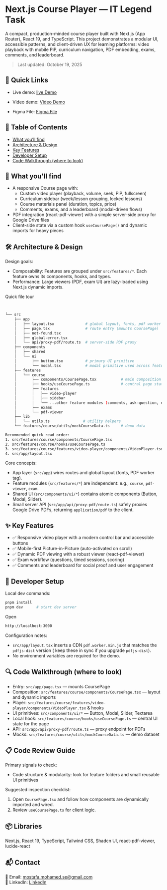 <!--
	IT Legend Job Task: Next.js Course Player
	Author: Mostafa Mohamed
	Last updated: October 19, 2025
-->

# Next.js Course Player — IT Legend Task

A compact, production-minded course player built with Next.js (App Router), React 19, and TypeScript. This project demonstrates a modular UI, accessible patterns, and client-driven UX for learning platforms: video playback with mobile PiP, curriculum navigation, PDF embedding, exams, comments, and leaderboard.

> Last updated: October 19, 2025

## 🔗 Quick Links

- Live demo: [live Demo](https://course-player-eight.vercel.app/)
- Video demo: [Video Demo](https://drive.google.com/file/d/17_FPdbNnojI_vrmvY8_Mu78Fgjc79E1W/view?usp=sharing)

- Figma File: [Figma File ](https://www.figma.com/design/M6RfSjHqm6glEN1BQR1WFl/ITLegend-Course-Player-Page-Test?node-id=0-1&p=f&t=nPMUCoS28qCk6rwY-0)

## 📑 Table of Contents

- [What you’ll find](#what-youll-find)
- [Architecture & Design](#architecture--design)
- [Key Features](#key-features)
- [Developer Setup](#developer-setup)
- [Code Walkthrough (where to look)](#code-walkthrough-where-to-look)

## 🎯 What you'll find

- A responsive Course page with:
  - Custom video player (playback, volume, seek, PiP, fullscreen)
  - Curriculum sidebar (week/lesson grouping, locked lessons)
  - Course materials panel (duration, topics, price)
  - Comments, exams, and a leaderboard (modal-driven flows)
- PDF integration (react-pdf-viewer) with a simple server-side proxy for Google Drive files
- Client-side state via a custom hook `useCoursePage()` and dynamic imports for heavy pieces

## 🛠️ Architecture & Design

Design goals:

- Composability: Features are grouped under `src/features/*`. Each feature owns its components, hooks, and types.
- Performance: Large viewers (PDF, exam UI) are lazy-loaded using Next.js dynamic imports.

Quick file tour

```bash


└── src
    ├── app
    │   ├── layout.tsx              # global layout, fonts, pdf worker
    │   ├── page.tsx                # route entry (mounts CoursePage)
    │   ├── not-found.tsx
    │   ├── global-error.tsx
    │   └── api/proxy-pdf/route.ts  # server-side PDF proxy
    ├── components
    │   ├── shared
    │   └── ui
    │       ├── button.tsx          # primary UI primitive
    │       └── modal.tsx           # modal primitive used across features
    ├── features
    │   └── course
    │       ├── components/CoursePage.tsx           # main composition
    │       ├── hooks/useCoursePage.ts              # central page state & interactions
    │       ├── features
    │       │   ├── video-player
    │       │   ├── sidebar
    │       │   └── ...other feature modules (comments, ask-question, etc.)
    │       ├── exams
    │       └── pdf-viewer
    ├── lib
    │   └── utils.ts               # utility helpers
    └── features/course/utils/mockCourseData.ts     # demo data

Recommended quick read order:
1. src/features/course/components/CoursePage.tsx
2. src/features/course/hooks/useCoursePage.ts
3. src/features/course/features/video-player/components/VideoPlayer.tsx
4. src/app/layout.tsx
```

Core concepts:

- App layer (`src/app`) wires routes and global layout (fonts, PDF worker tag).
- Feature modules (`src/features/*`) are independent: e.g., `course`, `pdf-viewer`, `exam`.
- Shared UI (`src/components/ui/*`) contains atomic components (Button, Modal, Slider).
- Small server API (`src/app/api/proxy-pdf/route.ts`) safely proxies Google Drive PDFs, returning `application/pdf` to the client.

## ✨ Key Features

- ✅ Responsive video player with a modern control bar and accessible buttons
- ✅ Mobile-first Picture-in-Picture (auto-activated on scroll)
- ✅ Dynamic PDF viewing with a robust viewer (react-pdf-viewer)
- ✅ Exam workflow (questions, timed sessions, scoring)
- ✅ Comments and leaderboard for social proof and user engagement

## 🚀 Developer Setup

Local dev commands:

```bash
pnpm install
pnpm dev      # start dev server

```

Open

```bash
http://localhost:3000
```

Configuration notes:

- `src/app/layout.tsx` inserts a CDN `pdf.worker.min.js` that matches the `pdfjs-dist` version (
  keep these in sync if you upgrade `pdfjs-dist`).
- No environment variables are required for the demo.

## 🔍 Code Walkthrough (where to look)

- Entry: `src/app/page.tsx` — mounts CoursePage
- Composition: `src/features/course/components/CoursePage.tsx` — layout and dynamic imports
- Player: `src/features/course/features/video-player/components/VideoPlayer.tsx` & hooks
- UI primitives: `src/components/ui/*` — Button, Modal, Slider, Textarea
- Local hook: `src/features/course/hooks/useCoursePage.ts` — central UI state for the page
- API: `src/app/api/proxy-pdf/route.ts` — proxy endpoint for PDFs
- Mocks: `src/features/course/utils/mockCourseData.ts` — demo dataset

## 📋 Code Review Guide

Primary signals to check:

- Code structure & modularity: look for feature folders and small reusable UI primitives

Suggested inspection checklist:

1. Open `CoursePage.tsx` and follow how components are dynamically imported and wired.
2. Review `useCoursePage.ts` for client logic.

## 📦 Libraries

Next.js, React 19, TypeScript, Tailwind CSS, Shadcn UI, react-pdf-viewer, lucide-react

## 📬 Contact

📧 Email: [mostafa.mohamed.se@gmail.com](mostafa.mohamed.se@gmail.com)  
🔗 LinkedIn: [LinkedIn](https://linkedin.com/in/mostafa22/)
